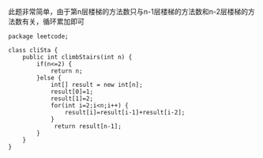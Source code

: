 此题非常简单，由于第n层楼梯的方法数只与n-1层楼梯的方法数和n-2层楼梯的方法数有关，循环累加即可

```
package leetcode;

class cliSta {
    public int climbStairs(int n) {
        if(n<=2) {
        	return n;
        }else {
        	int[] result = new int[n];
        	result[0]=1;
        	result[1]=2;
        	for(int i=2;i<n;i++) {
        		result[i]=result[i-1]+result[i-2];
        	}
        	 return result[n-1];
        }
    }
}
```

